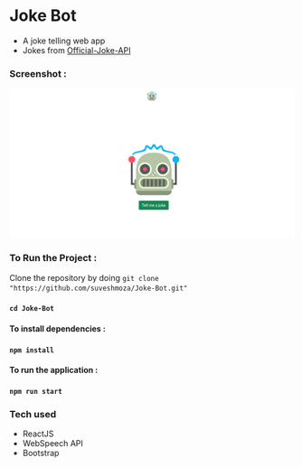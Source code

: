 # Joke Bot
- A joke telling web app
- Jokes from [Official-Joke-API](https://github.com/15Dkatz/official_joke_api)

### Screenshot :
![demo1](https://github.com/suveshmoza/Joke-Bot/blob/main/public/Homepage.png)

### To Run the Project :

Clone the repository by doing `git clone "https://github.com/suveshmoza/Joke-Bot.git"`

#### `cd Joke-Bot`
#### To install dependencies :
#### `npm install`
#### To run the application :
#### `npm run start`

### Tech used
- ReactJS
- WebSpeech API
- Bootstrap
